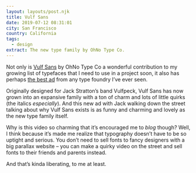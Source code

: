 ```yaml
---
layout: layouts/post.njk
title: Vulf Sans
date: 2019-07-12 08:31:01
city: San Francisco
country: California
tags:
  - design
extract: The new type family by OhNo Type Co.
---
```


Not only is [Vulf Sans](https://ohnotype.co/fonts/vulf-sans) by OhNo Type Co a wonderful contribution to my growing list of typefaces that I need to use in a project soon, it also has perhaps [the best ad](https://twitter.com/OHnoTypeCo/status/1149676598037102595) from any type foundry I’ve ever seen.

Originally designed for Jack Stratton’s band Vulfpeck, Vulf Sans has now grown into an expansive family with a ton of charm and lots of little quirks (the italics _especially_). And this new ad with Jack walking down the street talking about why Vulf Sans exists is as funny and charming and lovely as the new type family itself.

Why is this video so charming that it’s encouraged me to _blog_ though? Well, I think because it’s made me realize that typography doesn’t have to be so uptight and serious. You don’t need to sell fonts to fancy designers with a big parallax website – you can make a quirky video on the street and sell fonts to their friends and parents instead.

And that’s kinda liberating, to me at least.
